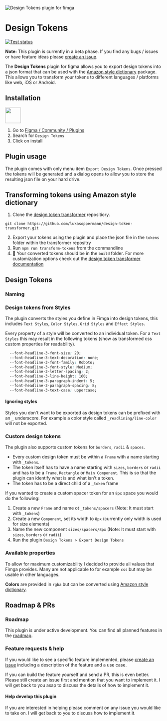 ![Design Tokens plugin for fimga](https://github.com/lukasoppermann/design-tokens/raw/main/_resources/Design%20Tokens%20Plugin%20Cover.png)
# Design Tokens

[![Test status](https://github.com/lukasoppermann/design-tokens/workflows/Testing%20and%20linting/badge.svg)](https://github.com/lukasoppermann/design-tokens/actions?query=workflow%3A%22Testing+and+linting%22)

**Note:** This plugin is currently in a beta phase. If you find any bugs / issues or have feature ideas please [create an issue](https://github.com/lukasoppermann/design-tokens/issues/new).

The **Design Tokens** plugin for figma allows you to export design tokens into a json format that can be used with the [Amazon style dictionary](https://amzn.github.io/style-dictionary/#/) package. This allows you to transform your tokens to different languages / platforms like web, iOS or Android. 

## Installation

<img src="https://github.com/lukasoppermann/design-tokens/raw/main/_resources/Design%20Tokens%20Plugin%20Icon.png" width="50px"> 

1. Go to [Figma / Community / Plugins](https://www.figma.com/community?tab=plugins)
2. Search for `Design Tokens` 
3. Click on install

## Plugin usage
The plugin comes with only menu item `Export Design Tokens`. Once pressed the tokens will be generated and a dialog opens to allow you to store the resulting json file on your hard drive.

## Transforming tokens using Amazon style dictionary
1. Clone the [design token transformer](https://github.com/lukasoppermann/design-token-transformer) repositiory.
```cli
git clone https://github.com/lukasoppermann/design-token-transformer.git
```
2. Export your tokens using the plugin and place the json file in the `tokens` folder within the transformer repositry
3. Run `npm run transform-tokens` from the commandline
4. 🎉 Your converted tokens should be in the `build` folder. For more customization options check out the [design token transformer documentation](https://github.com/lukasoppermann/design-token-transformer)

## Design Tokens
### Naming
### Design tokens from Styles
The plugin converts the styles you define in Fimga into design tokens, this includes `Text Styles`, `Color Styles`, `Grid Styles` and `Effect Styles`.

Every property of a style will be converted to an individual token. For a `Text Styles` this may result in the following tokens (show as transformed css custom properties for readability).

```css
  --font-headline-3-font-size: 20;
  --font-headline-3-text-decoration: none;
  --font-headline-3-font-family: Roboto;
  --font-headline-3-font-style: Medium;
  --font-headline-3-letter-spacing: 2;
  --font-headline-3-line-height: 160;
  --font-headline-3-paragraph-indent: 5;
  --font-headline-3-paragraph-spacing: 8;
  --font-headline-3-text-case: uppercase;
```

#### Ignoring styles
Styles you don't want to be exported as design tokens can be prefixed with an `_` underscore. For example a color style called `_readlining/line-color` will not be exported.

### Custom design tokens
The plugin also supports custom tokens for `borders`, `radii` & `spaces`.

- Every custom design token must be within a `Frame` with a name starting with `_tokens`.
- The token itself has to have a name starting with `sizes`, `borders` or `radii` and has to be a `Frame`, `Rectangle` or `Main Component`. This is so that the plugin can identify what is and what isn't a token.
- The token has to be a direct child of a `_token` frame

If you wanted to create a custom spacer token for an `8px` space you would do the following:

1. Create a new `Frame` and name ot `_tokens/spacers` (Note: It must start with `_tokens`)
2. Create a new `Component`, set its width to `8px` (currently only width is used for size elements)
3. Name the new component `sizes/spacers/8px` (Note: It must start with `sizes`, `borders` or `radii`)
4. Run the plugin `Design Tokens > Export Design Tokens`

### Available properties
To allow for maximum customizability I decided to provide all values that Fimga provides. Many are not applicable to for example `css` but may be usable in other languages.

**Colors** are provided in `rgba` but can be converted using [Amazon style dictionary](https://amzn.github.io/style-dictionary/#/).

## Roadmap & PRs
### Roadmap
This plugin is under active development. You can find all planned features in the [roadmap](https://github.com/lukasoppermann/design-tokens/issues/2).
### Feature requests & help
If you would like to see a specific feature implemented, please [create an issue](https://github.com/lukasoppermann/design-tokens/issues/new) including a description of the feature and a use case.

If you can build the feature yourself and send a PR, this is even better. Please still create an issue first and mention that you want to implement it.
I will get back to you asap to discuss the details of how to implement it.

#### Help develop this plugin
If you are interested in helping please comment on any issue you would like to take on. I will get back to you to discuss how to implement it.
